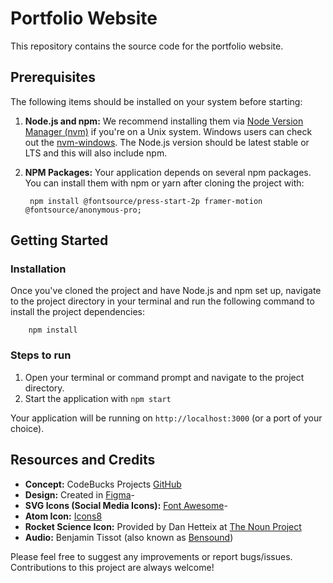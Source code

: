 # Portfolio Website
This repository contains the source code for the portfolio website.

## Prerequisites
The following items should be installed on your system before starting:

1. **Node.js and npm:** We recommend installing them via [Node Version Manager (nvm)](https://github.com/nvm-sh/nvm) if you're on a Unix system. Windows users can check out the [nvm-windows](https://github.com/coreybutler/nvm-windows). The Node.js version should be latest stable or LTS and this will also include npm.
2. **NPM Packages:** Your application depends on several npm packages. You can install them with npm or yarn after cloning the project with:

        npm install @fontsource/press-start-2p framer-motion @fontsource/anonymous-pro;

        
## Getting Started

### Installation
Once you've cloned the project and have Node.js and npm set up, navigate to the project directory in your terminal and run the following command to install the project dependencies:

        npm install
        
### Steps to run

1. Open your terminal or command prompt and navigate to the project directory.
2. Start the application with `npm start`

Your application will be running on `http://localhost:3000` (or a port of your choice).

## Resources and Credits

- **Concept:** CodeBucks Projects [GitHub](https://github.com/codebucks27/)
- **Design:** Created in [Figma](https://www.figma.com/)- 
- **SVG Icons (Social Media Icons):** [Font Awesome](https://fontawesome.com/)- 
- **Atom Icon:** [Icons8](https://icons8.com/)
- **Rocket Science Icon:** Provided by Dan Hetteix at [The Noun Project](https://thenounproject.com/)
- **Audio:** Benjamin Tissot (also known as [Bensound](https://www.bensound.com/))

Please feel free to suggest any improvements or report bugs/issues. Contributions to this project are always welcome!
